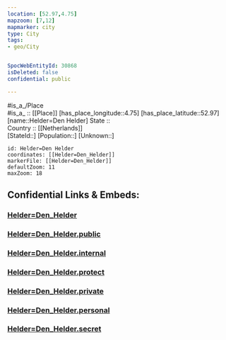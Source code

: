 ```yaml
---
location: [52.97,4.75] 
mapzoom: [7,12] 
mapmarker: city 
type: City
tags:
- geo/City


SpocWebEntityId: 30868
isDeleted: false
confidential: public

---
```

#is_a_/Place  
#is_a_ :: [[Place]] 
[has_place_longitude::4.75] 
[has_place_latitude::52.97] 
[name::Helder=Den Helder] 
State ::  
Country :: [[Netherlands]]  
[StateId::] 
[Population::] 
[Unknown::] 


```leaflet
id: Helder=Den Helder
coordinates: [[Helder=Den_Helder]] 
markerFile: [[Helder=Den_Helder]] 
defaultZoom: 11 
maxZoom: 18
```


## Confidential Links & Embeds: 

### [Helder=Den_Helder](/_Standards/Earth/Continent/Europe/Europe~West/Netherlands/City/Helder=Den_Helder.md) 

### [Helder=Den_Helder.public](/_public/Earth/Continent/Europe/Europe~West/Netherlands/City/Helder=Den_Helder.public.md) 

### [Helder=Den_Helder.internal](/_internal/Earth/Continent/Europe/Europe~West/Netherlands/City/Helder=Den_Helder.internal.md) 

### [Helder=Den_Helder.protect](/_protect/Earth/Continent/Europe/Europe~West/Netherlands/City/Helder=Den_Helder.protect.md) 

### [Helder=Den_Helder.private](/_private/Earth/Continent/Europe/Europe~West/Netherlands/City/Helder=Den_Helder.private.md) 

### [Helder=Den_Helder.personal](/_personal/Earth/Continent/Europe/Europe~West/Netherlands/City/Helder=Den_Helder.personal.md) 

### [Helder=Den_Helder.secret](/_secret/Earth/Continent/Europe/Europe~West/Netherlands/City/Helder=Den_Helder.secret.md)

